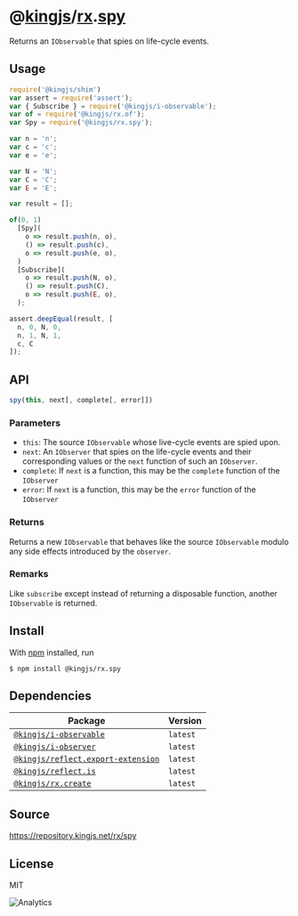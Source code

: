 # @[kingjs][@kingjs]/[rx][ns0].[spy][ns1]
Returns an `IObservable` that spies on life-cycle events.
## Usage
```js
require('@kingjs/shim')
var assert = require('assert');
var { Subscribe } = require('@kingjs/i-observable');
var of = require('@kingjs/rx.of');
var Spy = require('@kingjs/rx.spy');

var n = 'n';
var c = 'c';
var e = 'e';

var N = 'N';
var C = 'C';
var E = 'E';

var result = [];

of(0, 1)
  [Spy](
    o => result.push(n, o),
    () => result.push(c),
    o => result.push(e, o),
  )
  [Subscribe](
    o => result.push(N, o),
    () => result.push(C),
    o => result.push(E, o),
  );

assert.deepEqual(result, [
  n, 0, N, 0, 
  n, 1, N, 1, 
  c, C
]);
```

## API
```ts
spy(this, next[, complete[, error]])
```

### Parameters
- `this`: The source `IObservable` whose live-cycle events are spied upon.
- `next`: An `IObserver` that spies on the life-cycle events and their corresponding values or the `next` function of such an `IObserver`.
- `complete`: If `next` is a function, this may be the `complete` function of the `IObserver`
- `error`: If `next` is a function, this may be the `error` function of the `IObserver`
### Returns
Returns a new `IObservable` that behaves like the source `IObservable` modulo any side effects introduced by the `observer`.
### Remarks
Like `subscribe` except instead of returning a disposable  function, another `IObservable` is returned.

## Install
With [npm](https://npmjs.org/) installed, run
```
$ npm install @kingjs/rx.spy
```
## Dependencies
|Package|Version|
|---|---|
|[`@kingjs/i-observable`](https://www.npmjs.com/package/@kingjs/i-observable)|`latest`|
|[`@kingjs/i-observer`](https://www.npmjs.com/package/@kingjs/i-observer)|`latest`|
|[`@kingjs/reflect.export-extension`](https://www.npmjs.com/package/@kingjs/reflect.export-extension)|`latest`|
|[`@kingjs/reflect.is`](https://www.npmjs.com/package/@kingjs/reflect.is)|`latest`|
|[`@kingjs/rx.create`](https://www.npmjs.com/package/@kingjs/rx.create)|`latest`|
## Source
https://repository.kingjs.net/rx/spy
## License
MIT

![Analytics](https://analytics.kingjs.net/rx/spy)

[@kingjs]: https://www.npmjs.com/package/kingjs
[ns0]: https://www.npmjs.com/package/@kingjs/rx
[ns1]: https://www.npmjs.com/package/@kingjs/rx.spy
